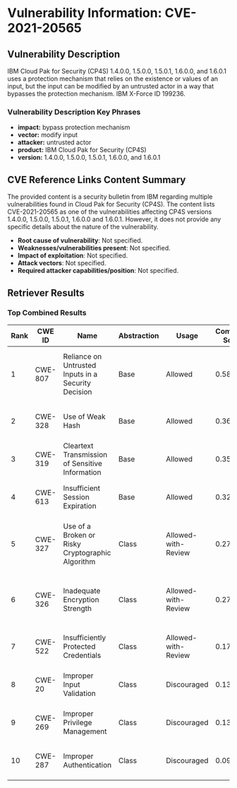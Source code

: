 # Vulnerability Information: CVE-2021-20565

## Vulnerability Description
IBM Cloud Pak for Security (CP4S) 1.4.0.0, 1.5.0.0, 1.5.0.1, 1.6.0.0, and 1.6.0.1 uses a protection mechanism that relies on the existence or values of an input, but the input can be modified by an untrusted actor in a way that bypasses the protection mechanism. IBM X-Force ID 199236.

### Vulnerability Description Key Phrases
- **impact:** bypass protection mechanism
- **vector:** modify input
- **attacker:** untrusted actor
- **product:** IBM Cloud Pak for Security (CP4S)
- **version:** 1.4.0.0, 1.5.0.0, 1.5.0.1, 1.6.0.0, and 1.6.0.1

## CVE Reference Links Content Summary
The provided content is a security bulletin from IBM regarding multiple vulnerabilities found in Cloud Pak for Security (CP4S). 
The content lists CVE-2021-20565 as one of the vulnerabilities affecting CP4S versions 1.4.0.0, 1.5.0.0, 1.5.0.1, 1.6.0.0 and 1.6.0.1. However, it does not provide any specific details about the nature of the vulnerability.

- **Root cause of vulnerability**: Not specified.
- **Weaknesses/vulnerabilities present**: Not specified.
- **Impact of exploitation**: Not specified.
- **Attack vectors**: Not specified.
- **Required attacker capabilities/position**: Not specified.

## Retriever Results

### Top Combined Results

| Rank | CWE ID | Name | Abstraction | Usage | Combined Score | Retrievers | Individual Scores |
|------|--------|------|-------------|-------|---------------|------------|-------------------|
| 1 | CWE-807 | Reliance on Untrusted Inputs in a Security Decision | Base | Allowed | 0.5834 | dense, sparse, graph | dense: 0.582, sparse: 0.130, graph: 0.609 |
| 2 | CWE-328 | Use of Weak Hash | Base | Allowed | 0.3658 | sparse, graph | sparse: 0.088, graph: 0.882 |
| 3 | CWE-319 | Cleartext Transmission of Sensitive Information | Base | Allowed | 0.3588 | sparse, graph | sparse: 0.092, graph: 0.857 |
| 4 | CWE-613 | Insufficient Session Expiration | Base | Allowed | 0.3226 | sparse, graph | sparse: 0.091, graph: 0.757 |
| 5 | CWE-327 | Use of a Broken or Risky Cryptographic Algorithm | Class | Allowed-with-Review | 0.2784 | dense, sparse, graph | dense: 0.565, sparse: 0.091, graph: 0.390 |
| 6 | CWE-326 | Inadequate Encryption Strength | Class | Allowed-with-Review | 0.2704 | dense, sparse, graph | dense: 0.546, sparse: 0.084, graph: 0.389 |
| 7 | CWE-522 | Insufficiently Protected Credentials | Class | Allowed-with-Review | 0.1779 | dense, sparse | dense: 0.505, sparse: 0.088 |
| 8 | CWE-20 | Improper Input Validation | Class | Discouraged | 0.1333 | dense, sparse | dense: 0.502, sparse: 0.081 |
| 9 | CWE-269 | Improper Privilege Management | Class | Discouraged | 0.1307 | dense, sparse | dense: 0.492, sparse: 0.080 |
| 10 | CWE-287 | Improper Authentication | Class | Discouraged | 0.0991 | sparse, graph | sparse: 0.083, graph: 0.486 |

